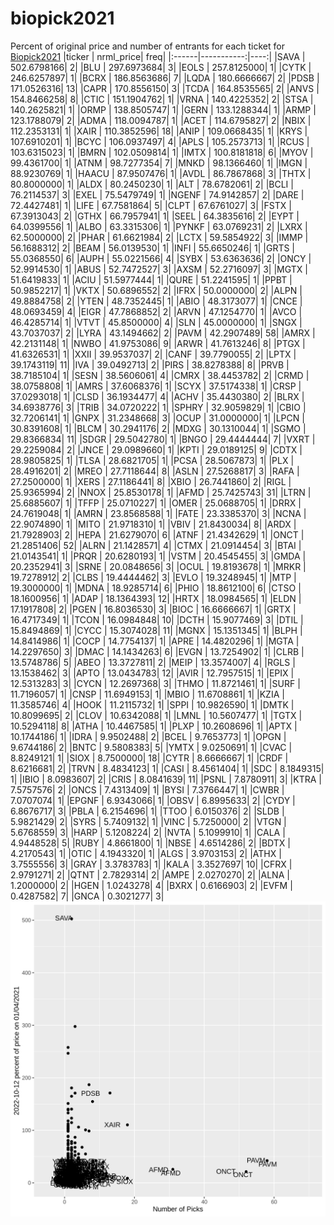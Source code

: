 # biopick2021
Percent of original price and number of entrants for each ticket for [Biopick2021](https://twitter.com/hashtag/Biopick2021)
|ticker |  nrml_price| freq|
|:------|-----------:|----:|
|SAVA   | 502.6798166|    2|
|BLU    | 297.6973684|    3|
|EOLS   | 257.8125000|    1|
|CYTK   | 246.6257897|    1|
|BCRX   | 186.8563686|    7|
|LQDA   | 180.6666667|    2|
|PDSB   | 171.0526316|   13|
|CAPR   | 170.8556150|    3|
|TCDA   | 164.8535565|    2|
|ANVS   | 154.8466258|    8|
|CTIC   | 151.1904762|    1|
|VRNA   | 140.4225352|    2|
|STSA   | 140.2625821|    1|
|ORMP   | 138.8505747|    1|
|GERN   | 133.1288344|    1|
|ARMP   | 123.1788079|    2|
|ADMA   | 118.0094787|    1|
|ACET   | 114.6795827|    2|
|NBIX   | 112.2353131|    1|
|XAIR   | 110.3852596|   18|
|ANIP   | 109.0668435|    1|
|KRYS   | 107.6910201|    1|
|BCYC   | 106.0937497|    4|
|APLS   | 105.2573713|    1|
|RCUS   | 103.6315023|    1|
|BMRN   | 102.0509814|    1|
|IMTX   | 100.8181818|    6|
|MYOV   |  99.4361700|    1|
|ATNM   |  98.7277354|    7|
|MNKD   |  98.1366460|    1|
|IMGN   |  88.9230769|    1|
|HAACU  |  87.9507476|    1|
|AVDL   |  86.7867868|    3|
|THTX   |  80.8000000|    1|
|ALDX   |  80.2450230|    1|
|ALT    |  78.6782061|    2|
|BCLI   |  76.2114537|    3|
|EXEL   |  75.5479749|    1|
|NGENF  |  74.9142857|    2|
|DARE   |  72.4427481|    1|
|LIFE   |  67.7581864|    5|
|CLPT   |  67.6761027|    3|
|FSTX   |  67.3913043|    2|
|GTHX   |  66.7957941|    1|
|SEEL   |  64.3835616|    2|
|EYPT   |  64.0399556|    1|
|ALBO   |  63.3315306|    1|
|PYNKF  |  63.0769231|    2|
|LXRX   |  62.5000000|    2|
|PHAR   |  61.6621984|    2|
|LCTX   |  59.5854922|    3|
|IMMP   |  56.1688312|    2|
|BEAM   |  56.0139530|    1|
|INFI   |  55.6650246|    1|
|GRTS   |  55.0368550|    6|
|AUPH   |  55.0221566|    4|
|SYBX   |  53.6363636|    2|
|ONCY   |  52.9914530|    1|
|ABUS   |  52.7472527|    3|
|AXSM   |  52.2716097|    3|
|MGTX   |  51.6419833|    1|
|ACIU   |  51.5977444|    1|
|QURE   |  51.2241595|    1|
|PPBT   |  50.9852217|    1|
|VKTX   |  50.6896552|    2|
|IFRX   |  50.0000000|    2|
|ALPN   |  49.8884758|    2|
|YTEN   |  48.7352445|    1|
|ABIO   |  48.3173077|    1|
|CNCE   |  48.0693459|    4|
|EIGR   |  47.7868852|    2|
|ARVN   |  47.1254770|    1|
|AVCO   |  46.4285714|    1|
|VTVT   |  45.8500000|    4|
|SLN    |  45.0000000|    1|
|SNGX   |  43.7037037|    2|
|LYRA   |  43.1494662|    2|
|PAVM   |  42.2907489|   58|
|AMRX   |  42.2131148|    1|
|NWBO   |  41.9753086|    9|
|ARWR   |  41.7613246|    8|
|PTGX   |  41.6326531|    1|
|XXII   |  39.9537037|    2|
|CANF   |  39.7790055|    2|
|LPTX   |  39.1743119|   11|
|IVA    |  39.0492713|    2|
|PIRS   |  38.8278388|    8|
|PRVB   |  38.7185104|    1|
|SESN   |  38.5606061|    4|
|CMRX   |  38.4453782|    2|
|CRMD   |  38.0758808|    1|
|AMRS   |  37.6068376|    1|
|SCYX   |  37.5174338|    1|
|CRSP   |  37.0293018|    1|
|CLSD   |  36.1934477|    4|
|ACHV   |  35.4430380|    2|
|BLRX   |  34.6938776|    3|
|TRIB   |  34.0720222|    1|
|SPHRY  |  32.9059829|    1|
|CBIO   |  32.7206141|    1|
|GNPX   |  31.2348668|    3|
|OCUP   |  31.0000000|    1|
|LPCN   |  30.8391608|    1|
|BLCM   |  30.2941176|    2|
|MDXG   |  30.1310044|    1|
|SGMO   |  29.8366834|   11|
|SDGR   |  29.5042780|    1|
|BNGO   |  29.4444444|    7|
|VXRT   |  29.2259084|    2|
|JNCE   |  29.0989660|    1|
|KPTI   |  29.0189125|    9|
|CDTX   |  28.9805825|    1|
|TLSA   |  28.6821705|    1|
|PCSA   |  28.5067873|    1|
|PLX    |  28.4916201|    2|
|MREO   |  27.7118644|    8|
|ASLN   |  27.5268817|    3|
|RAFA   |  27.2500000|    1|
|XERS   |  27.1186441|    8|
|XBIO   |  26.7441860|    2|
|RIGL   |  25.9365994|    2|
|NNOX   |  25.8530178|    1|
|AFMD   |  25.7425743|   31|
|LTRN   |  25.6885607|    1|
|TFFP   |  25.0710227|    1|
|OMER   |  25.0688705|    1|
|DRRX   |  24.7619048|    1|
|AMRN   |  23.8568588|    1|
|FATE   |  23.3385370|    3|
|NCNA   |  22.9074890|    1|
|MITO   |  21.9718310|    1|
|VBIV   |  21.8430034|    8|
|ARDX   |  21.7928903|    2|
|HEPA   |  21.6279070|    6|
|ATNF   |  21.4342629|    1|
|ONCT   |  21.2851406|   52|
|ALRN   |  21.1428571|    4|
|CTMX   |  21.0914454|    3|
|BTAI   |  21.0143541|    1|
|PRQR   |  20.6280193|    1|
|VSTM   |  20.4545455|    3|
|GMDA   |  20.2352941|    3|
|SRNE   |  20.0848656|    3|
|OCUL   |  19.8193678|    1|
|MRKR   |  19.7278912|    2|
|CLBS   |  19.4444462|    3|
|EVLO   |  19.3248945|    1|
|MTP    |  19.3000000|    1|
|MDNA   |  18.9285714|    6|
|PHIO   |  18.8612100|    6|
|CTSO   |  18.1600956|    1|
|ADAP   |  18.1364393|   12|
|HRTX   |  18.0984565|    1|
|ELDN   |  17.1917808|    2|
|PGEN   |  16.8036530|    3|
|BIOC   |  16.6666667|    1|
|GRTX   |  16.4717349|    1|
|TCON   |  16.0984848|   10|
|DCTH   |  15.9077469|    3|
|DTIL   |  15.8494869|    1|
|CYCC   |  15.3074028|   11|
|MGNX   |  15.1351345|    1|
|BLPH   |  14.8414986|    1|
|COCP   |  14.7754137|    1|
|APRE   |  14.4820296|    1|
|MGTA   |  14.2297650|    3|
|DMAC   |  14.1434263|    6|
|EVGN   |  13.7254902|    1|
|CLRB   |  13.5748786|    5|
|ABEO   |  13.3727811|    2|
|MEIP   |  13.3574007|    4|
|RGLS   |  13.1538462|    3|
|APTO   |  13.0434783|   12|
|AVIR   |  12.7957515|    1|
|EPIX   |  12.5313283|    3|
|CYCN   |  12.2697368|    3|
|THMO   |  11.8721461|    1|
|SURF   |  11.7196057|    1|
|CNSP   |  11.6949153|    1|
|MBIO   |  11.6708861|    1|
|KZIA   |  11.3585746|    4|
|HOOK   |  11.2115732|    1|
|SPPI   |  10.9826590|    1|
|DMTK   |  10.8099695|    2|
|CLOV   |  10.6342088|    1|
|LMNL   |  10.5607477|    1|
|TGTX   |  10.5294118|    8|
|ATHA   |  10.4467585|    1|
|PLXP   |  10.2608696|    1|
|APTX   |  10.1744186|    1|
|IDRA   |   9.9502488|    2|
|BCEL   |   9.7653773|    1|
|OPGN   |   9.6744186|    2|
|BNTC   |   9.5808383|    5|
|YMTX   |   9.0250691|    1|
|CVAC   |   8.8249121|    1|
|SIOX   |   8.7500000|   18|
|CYTR   |   8.6666667|    1|
|CRDF   |   8.6216681|    2|
|TRVN   |   8.4834123|    1|
|CASI   |   8.4561404|    1|
|SDC    |   8.1849315|    1|
|IBIO   |   8.0983607|    2|
|CRIS   |   8.0841639|   11|
|PSNL   |   7.8780911|    3|
|KTRA   |   7.5757576|    2|
|ONCS   |   7.4313409|    1|
|BYSI   |   7.3766447|    1|
|CWBR   |   7.0707074|    1|
|EPGNF  |   6.9343066|    1|
|OBSV   |   6.8995633|    2|
|CYDY   |   6.8676717|    3|
|PBLA   |   6.2154696|    1|
|TTOO   |   6.0150376|    2|
|SLDB   |   5.9821429|    2|
|SYRS   |   5.7409132|    1|
|VINC   |   5.7250000|    2|
|VTGN   |   5.6768559|    3|
|HARP   |   5.1208224|    2|
|NVTA   |   5.1099910|    1|
|CALA   |   4.9448528|    5|
|RUBY   |   4.8661800|    1|
|NBSE   |   4.6514286|    2|
|BDTX   |   4.2170543|    1|
|OTIC   |   4.1943320|    1|
|ALGS   |   3.9703153|    2|
|ATHX   |   3.7555556|    3|
|GRAY   |   3.3783783|    1|
|KALA   |   3.3527697|   10|
|CFRX   |   2.9791271|    2|
|QTNT   |   2.7829314|    2|
|AMPE   |   2.0270270|    2|
|ALNA   |   1.2000000|    2|
|HGEN   |   1.0243278|    4|
|BXRX   |   0.6166903|    2|
|EVFM   |   0.4287582|    7|
|GNCA   |   0.3021277|    3|
![retvspicks](biopicks.png?raw=true)
